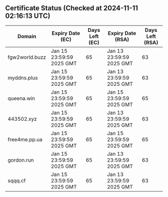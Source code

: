 ## Certificate Status (Checked at 2024-11-11 02:16:13 UTC)
| Domain | Expiry Date (EC) | Days Left (EC) | Expiry Date (RSA) | Days Left (RSA) |
|--------|-------------------|----------------|--------------------|--------------------|
| fgw2world.buzz | Jan 15 23:59:59 2025 GMT | 65 | Jan 13 23:59:59 2025 GMT | 63 |
| myddns.plus | Jan 15 23:59:59 2025 GMT | 65 | Jan 13 23:59:59 2025 GMT | 63 |
| queena.win | Jan 15 23:59:59 2025 GMT | 65 | Jan 15 23:59:59 2025 GMT | 65 |
| 443502.xyz | Jan 15 23:59:59 2025 GMT | 65 | Jan 13 23:59:59 2025 GMT | 63 |
| free4me.pp.ua | Jan 15 23:59:59 2025 GMT | 65 | Jan 15 23:59:59 2025 GMT | 65 |
| gordon.run | Jan 15 23:59:59 2025 GMT | 65 | Jan 13 23:59:59 2025 GMT | 63 |
| sqqq.cf | Jan 15 23:59:59 2025 GMT | 65 | Jan 13 23:59:59 2025 GMT | 63 |
